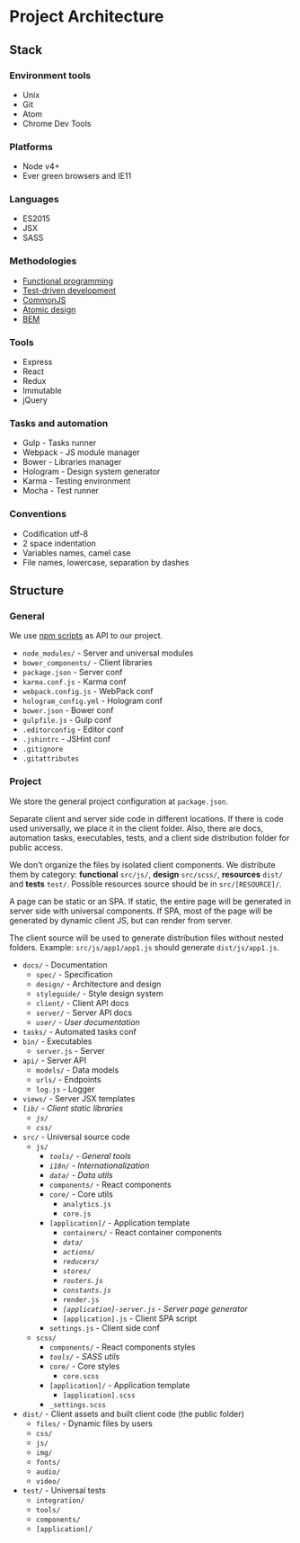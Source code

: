 # Project Architecture

## Stack

### Environment tools

- Unix
- Git
- Atom
- Chrome Dev Tools

### Platforms

- Node v4+
- Ever green browsers and IE11

### Languages

- ES2015
- JSX
- SASS

### Methodologies

- [Functional programming](https://en.wikipedia.org/wiki/Functional_programming)
- [Test-driven development](https://en.wikipedia.org/wiki/Test-driven_development)
- [CommonJS](http://commonjs.org)
- [Atomic design](http://atomicdesign.bradfrost.com)
- [BEM](https://en.bem.info)

### Tools

- Express
- React
- Redux
- Immutable
- jQuery

### Tasks and automation

- Gulp - Tasks runner
- Webpack - JS module manager
- Bower - Libraries manager
- Hologram - Design system generator
- Karma - Testing environment
- Mocha - Test runner

### Conventions

- Codification utf-8
- 2 space indentation
- Variables names, camel case
- File names, lowercase, separation by dashes

## Structure

### General

We use [npm scripts](https://docs.npmjs.com/misc/scripts) as API to our project.

- `node_modules/` - Server and universal modules
- `bower_components/` - Client libraries
- `package.json` - Server conf
- `karma.conf.js` - Karma conf
- `webpack.config.js` - WebPack conf
- `hologram_config.yml` - Hologram conf
- `bower.json` - Bower conf
- `gulpfile.js` - Gulp conf
- `.editorconfig` - Editor conf
- `.jshintrc` - JSHint conf
- `.gitignore`
- `.gitattributes`

### Project

We store the general project configuration at `package.json`.

Separate client and server side code in different locations. If there is code used universally, we place it in the client folder. Also, there are docs, automation tasks, executables, tests, and a client side distribution folder for public access.

We don't organize the files by isolated client components. We distribute them by category: **functional** `src/js/`, **design** `src/scss/`, **resources** `dist/` and **tests** `test/`. Possible resources source should be in `src/[RESOURCE]/`.

A page can be static or an SPA. If static, the entire page will be generated in server side with universal components. If SPA, most of the page will be generated by dynamic client JS, but can render from server.

The client source will be used to generate distribution files without nested folders. Example: `src/js/app1/app1.js` should generate `dist/js/app1.js`.

- `docs/` - Documentation
  - `spec/` - Specification
  - `design/` - Architecture and design
  - `styleguide/` - Style design system
  - `client/` - Client API docs
  - `server/` - Server API docs
  - *`user/` - User documentation*
- `tasks/` - Automated tasks conf
- `bin/` - Executables
  - `server.js` - Server
- `api/` - Server API
  - `models/` - Data models
  - `urls/` - Endpoints
  - `log.js` - Logger
- `views/` - Server JSX templates
- *`lib/` - Client static libraries*
  - *`js/`*
  - *`css/`*
- `src/` - Universal source code
  - `js/`
    - *`tools/` - General tools*
    - *`i18n/` - Internationalization*
    - *`data/` - Data utils*
    - `components/` - React components
    - `core/` - Core utils
      - `analytics.js`
      - `core.js`
    - `[application]/` - Application template
      - `containers/` - React container components
      - *`data/`*
      - *`actions/`*
      - *`reducers/`*
      - *`stores/`*
      - *`routers.js`*
      - *`constants.js`*
      - `render.js`
      - *`[application]-server.js` - Server page generator*
      - `[application].js` - Client SPA script
    - `settings.js` - Client side conf
  - `scss/`
    - `components/` - React components styles
    - *`tools/` - SASS utils*
    - `core/` - Core styles
      - `core.scss`
    - `[application]/` - Application template
      - `[application].scss`
    - `_settings.scss`
- `dist/` - Client assets and built client code (the public folder)
  - `files/` - Dynamic files by users
  - `css/`
  - `js/`
  - `img/`
  - `fonts/`
  - `audio/`
  - `video/`
- `test/` - Universal tests
  - `integration/`
  - `tools/`
  - `components/`
  - `[application]/`
